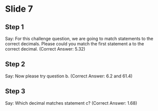 # Slide 7

## Step 1

Say: For this challenge question, we are going to match statements to the correct decimals. Please could you match the first statement a to the correct decimal. (Correct Answer: 5.32)

## Step 2

Say: Now please try question b. (Correct Answer: 6.2 and 61.4)

## Step 3

Say: Which decimal matches statement c? (Correct Answer: 1.68)
